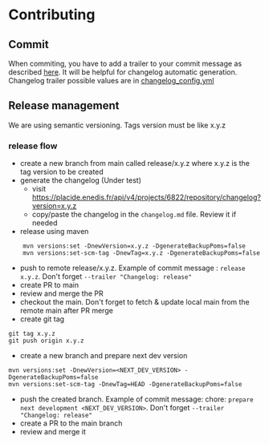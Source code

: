 # Contributing

## Commit
When commiting, you have to add a trailer to your commit message as described [here](https://docs.gitlab.com/ee/user/project/changelogs.html#add-a-trailer-to-a-git-commit). It will be helpful for changelog automatic generation.  
Changelog trailer possible values are in [changelog_config.yml](.gitlab%2Fchangelog_config.yml)

## Release management
We are using semantic versioning. Tags version must be like x.y.z
### release flow
- create a new branch from main called release/x.y.z where x.y.z is the tag version to be created
- generate the changelog (Under test)
    - visit https://placide.enedis.fr/api/v4/projects/6822/repository/changelog?version=x.y.z
    - copy/paste the changelog in the `changelog.md` file. Review it if needed
- release using maven
```
    mvn versions:set -DnewVersion=x.y.z -DgenerateBackupPoms=false
    mvn versions:set-scm-tag -DnewTag=x.y.z -DgenerateBackupPoms=false
  ```
- push to remote release/x.y.z. Example of commit message : `release x.y.z`. Don't forget `--trailer "Changelog: release"`
- create PR to main
- review and merge the PR
- checkout the main. Don't forget to fetch & update local main from the remote main after PR merge
- create git tag
```
git tag x.y.z
git push origin x.y.z
```
- create a new branch and  prepare next dev version
```
mvn versions:set -DnewVersion=<NEXT_DEV_VERSION> -DgenerateBackupPoms=false
mvn versions:set-scm-tag -DnewTag=HEAD -DgenerateBackupPoms=false
```
- push the created branch. Example of commit message: chore: `prepare next development <NEXT_DEV_VERSION>`. Don't forget `--trailer "Changelog: release"`
- create a PR to the main branch
- review and merge it